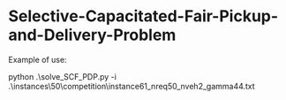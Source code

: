 # Selective-Capacitated-Fair-Pickup-and-Delivery-Problem

Example of use:

python .\solve_SCF_PDP.py -i .\instances\50\competition\instance61_nreq50_nveh2_gamma44.txt
